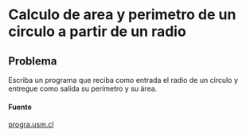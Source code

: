 # Calculo de area y perimetro de un circulo a partir de un radio

## Problema

Escriba un programa que reciba como entrada el radio de un círculo y entregue como salida su perímetro y su área.

#### Fuente

[progra.usm.cl](http://progra.usm.cl/apunte/ejercicios/1/circulos.html)
